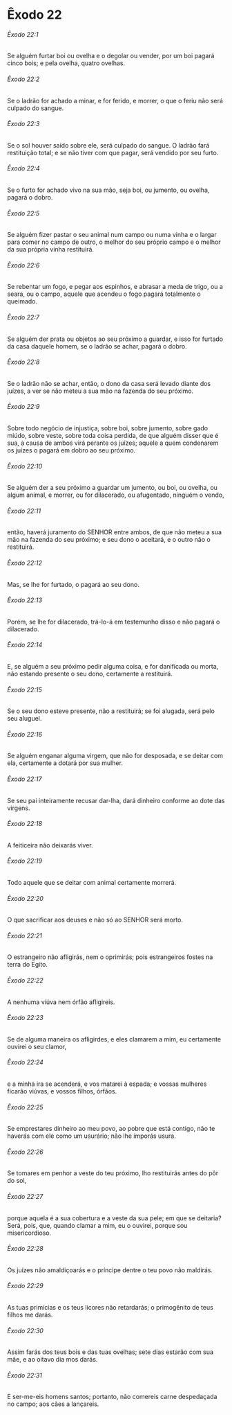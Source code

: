# Êxodo 22

###### Êxodo 22:1

Se alguém furtar boi ou ovelha e o degolar ou vender, por um boi pagará cinco bois; e pela ovelha, quatro ovelhas.

###### Êxodo 22:2

Se o ladrão for achado a minar, e for ferido, e morrer, o que o feriu não será culpado do sangue.

###### Êxodo 22:3

Se o sol houver saído sobre ele, será culpado do sangue. O ladrão fará restituição total; e se não tiver com que pagar, será vendido por seu furto.

###### Êxodo 22:4

Se o furto for achado vivo na sua mão, seja boi, ou jumento, ou ovelha, pagará o dobro.

###### Êxodo 22:5

Se alguém fizer pastar o seu animal num campo ou numa vinha e o largar para comer no campo de outro, o melhor do seu próprio campo e o melhor da sua própria vinha restituirá.

###### Êxodo 22:6

Se rebentar um fogo, e pegar aos espinhos, e abrasar a meda de trigo, ou a seara, ou o campo, aquele que acendeu o fogo pagará totalmente o queimado.

###### Êxodo 22:7

Se alguém der prata ou objetos ao seu próximo a guardar, e isso for furtado da casa daquele homem, se o ladrão se achar, pagará o dobro.

###### Êxodo 22:8

Se o ladrão não se achar, então, o dono da casa será levado diante dos juízes, a ver se não meteu a sua mão na fazenda do seu próximo.

###### Êxodo 22:9

Sobre todo negócio de injustiça, sobre boi, sobre jumento, sobre gado miúdo, sobre veste, sobre toda coisa perdida, de que alguém disser que é sua, a causa de ambos virá perante os juízes; aquele a quem condenarem os juízes o pagará em dobro ao seu próximo.

###### Êxodo 22:10

Se alguém der a seu próximo a guardar um jumento, ou boi, ou ovelha, ou algum animal, e morrer, ou for dilacerado, ou afugentado, ninguém o vendo,

###### Êxodo 22:11

então, haverá juramento do SENHOR entre ambos, de que não meteu a sua mão na fazenda do seu próximo; e seu dono o aceitará, e o outro não o restituirá.

###### Êxodo 22:12

Mas, se lhe for furtado, o pagará ao seu dono.

###### Êxodo 22:13

Porém, se lhe for dilacerado, trá-lo-á em testemunho disso e não pagará o dilacerado.

###### Êxodo 22:14

E, se alguém a seu próximo pedir alguma coisa, e for danificada ou morta, não estando presente o seu dono, certamente a restituirá.

###### Êxodo 22:15

Se o seu dono esteve presente, não a restituirá; se foi alugada, será pelo seu aluguel.

###### Êxodo 22:16

Se alguém enganar alguma virgem, que não for desposada, e se deitar com ela, certamente a dotará por sua mulher.

###### Êxodo 22:17

Se seu pai inteiramente recusar dar-lha, dará dinheiro conforme ao dote das virgens.

###### Êxodo 22:18

A feiticeira não deixarás viver.

###### Êxodo 22:19

Todo aquele que se deitar com animal certamente morrerá.

###### Êxodo 22:20

O que sacrificar aos deuses e não só ao SENHOR será morto.

###### Êxodo 22:21

O estrangeiro não afligirás, nem o oprimirás; pois estrangeiros fostes na terra do Egito.

###### Êxodo 22:22

A nenhuma viúva nem órfão afligireis.

###### Êxodo 22:23

Se de alguma maneira os afligirdes, e eles clamarem a mim, eu certamente ouvirei o seu clamor,

###### Êxodo 22:24

e a minha ira se acenderá, e vos matarei à espada; e vossas mulheres ficarão viúvas, e vossos filhos, órfãos.

###### Êxodo 22:25

Se emprestares dinheiro ao meu povo, ao pobre que está contigo, não te haverás com ele como um usurário; não lhe imporás usura.

###### Êxodo 22:26

Se tomares em penhor a veste do teu próximo, lho restituirás antes do pôr do sol,

###### Êxodo 22:27

porque aquela é a sua cobertura e a veste da sua pele; em que se deitaria? Será, pois, que, quando clamar a mim, eu o ouvirei, porque sou misericordioso.

###### Êxodo 22:28

Os juízes não amaldiçoarás e o príncipe dentre o teu povo não maldirás.

###### Êxodo 22:29

As tuas primícias e os teus licores não retardarás; o primogênito de teus filhos me darás.

###### Êxodo 22:30

Assim farás dos teus bois e das tuas ovelhas; sete dias estarão com sua mãe, e ao oitavo dia mos darás.

###### Êxodo 22:31

E ser-me-eis homens santos; portanto, não comereis carne despedaçada no campo; aos cães a lançareis.

